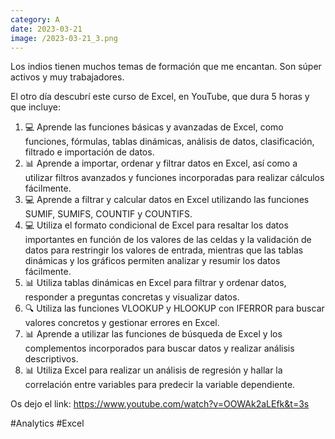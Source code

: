 ```yaml
--- 
category: A 
date: 2023-03-21 
image: /2023-03-21_3.png 
--- 
```


Los indios tienen muchos temas de formación que me encantan. Son súper activos y muy trabajadores. 

El otro día descubrí este curso de Excel, en YouTube, que dura 5 horas y que incluye:

1. 💻 Aprende las funciones básicas y avanzadas de Excel, como funciones, fórmulas, tablas dinámicas, análisis de datos, clasificación, filtrado e importación de datos.
2. 📊 Aprende a importar, ordenar y filtrar datos en Excel, así como a utilizar filtros avanzados y funciones incorporadas para realizar cálculos fácilmente.
3. 💻 Aprende a filtrar y calcular datos en Excel utilizando las funciones SUMIF, SUMIFS, COUNTIF y COUNTIFS.
4. 💻 Utiliza el formato condicional de Excel para resaltar los datos importantes en función de los valores de las celdas y la validación de datos para restringir los valores de entrada, mientras que las tablas dinámicas y los gráficos permiten analizar y resumir los datos fácilmente.
5. 📊 Utiliza tablas dinámicas en Excel para filtrar y ordenar datos, responder a preguntas concretas y visualizar datos.
6. 🔍 Utiliza las funciones VLOOKUP y HLOOKUP con IFERROR para buscar valores concretos y gestionar errores en Excel.
7. 📊 Aprende a utilizar las funciones de búsqueda de Excel y los complementos incorporados para buscar datos y realizar análisis descriptivos.
8. 📊 Utiliza Excel para realizar un análisis de regresión y hallar la correlación entre variables para predecir la variable dependiente.

Os dejo el link: https://www.youtube.com/watch?v=OOWAk2aLEfk&t=3s

#Analytics #Excel